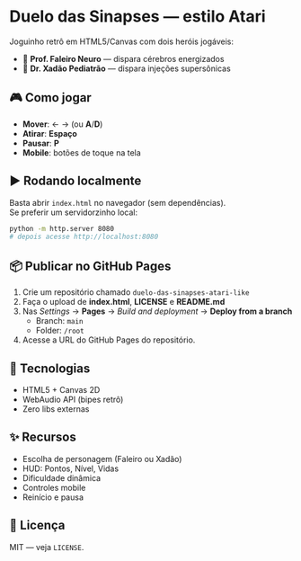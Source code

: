 # Duelo das Sinapses — estilo Atari

Joguinho retrô em HTML5/Canvas com dois heróis jogáveis:

- 🧠 **Prof. Faleiro Neuro** — dispara cérebros energizados
- 💉 **Dr. Xadão Pediatrão** — dispara injeções supersônicas

## 🎮 Como jogar
- **Mover**: ← → (ou **A**/**D**)
- **Atirar**: **Espaço**
- **Pausar**: **P**
- **Mobile**: botões de toque na tela

## ▶️ Rodando localmente
Basta abrir `index.html` no navegador (sem dependências).  
Se preferir um servidorzinho local:

```bash
python -m http.server 8080
# depois acesse http://localhost:8080
```

## 📦 Publicar no GitHub Pages
1. Crie um repositório chamado `duelo-das-sinapses-atari-like`
2. Faça o upload de **index.html**, **LICENSE** e **README.md**
3. Nas *Settings* → **Pages** → *Build and deployment* → **Deploy from a branch**  
   - Branch: `main`  
   - Folder: `/root`  
4. Acesse a URL do GitHub Pages do repositório.

## 🧩 Tecnologias
- HTML5 + Canvas 2D
- WebAudio API (bipes retrô)
- Zero libs externas

## ✨ Recursos
- Escolha de personagem (Faleiro ou Xadão)
- HUD: Pontos, Nível, Vidas
- Dificuldade dinâmica
- Controles mobile
- Reinício e pausa

## 📝 Licença
MIT — veja `LICENSE`.
